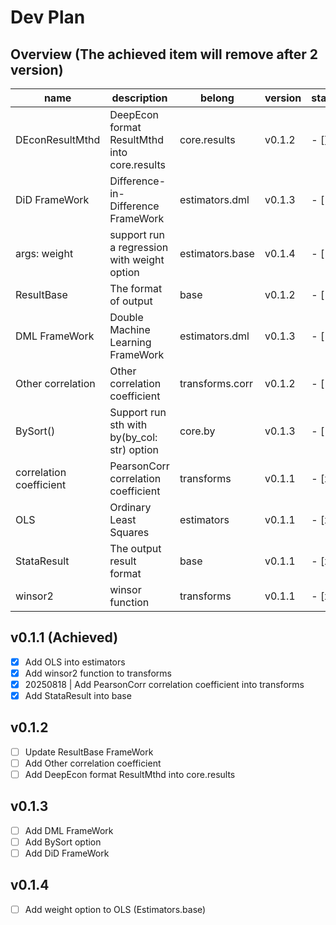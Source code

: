 # Dev Plan

## Overview (The achieved item will remove after 2 version)
| name                    | description                                  | belong          | version | state |
|-------------------------|----------------------------------------------|-----------------|---------|-------|
| DEconResultMthd         | DeepEcon format ResultMthd into core.results | core.results    | v0.1.2  | - []  |
| DiD FrameWork           | Difference-in-Difference FrameWork           | estimators.dml  | v0.1.3  | - [ ] |
| args: weight            | support run a regression with weight option  | estimators.base | v0.1.4  | - [ ] |
| ResultBase              | The format of output                         | base            | v0.1.2  | - [ ] |
| DML FrameWork           | Double Machine Learning FrameWork            | estimators.dml  | v0.1.3  | - [ ] |
| Other correlation       | Other correlation coefficient                | transforms.corr | v0.1.2  | - [ ] |
| BySort()                | Support run sth with by(by_col: str) option  | core.by         | v0.1.3  | - [ ] |
| correlation coefficient | PearsonCorr correlation coefficient          | transforms      | v0.1.1  | - [x] |
| OLS                     | Ordinary Least Squares                       | estimators      | v0.1.1  | - [x] |
| StataResult             | The output result format                     | base            | v0.1.1  | - [x] |
| winsor2                 | winsor function                              | transforms      | v0.1.1  | - [x] |

## v0.1.1 (Achieved)
- [x] Add OLS into estimators
- [x] Add winsor2 function to transforms
- [x] 20250818 | Add PearsonCorr correlation coefficient into transforms
- [x] Add StataResult into base

## v0.1.2
- [ ] Update ResultBase FrameWork
- [ ] Add Other correlation coefficient
- [ ] Add DeepEcon format ResultMthd into core.results

## v0.1.3
- [ ] Add DML FrameWork
- [ ] Add BySort option
- [ ] Add DiD FrameWork

## v0.1.4
- [ ] Add weight option to OLS (Estimators.base)

